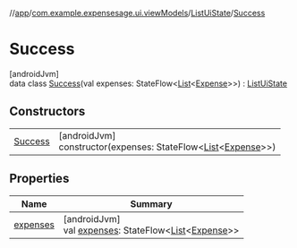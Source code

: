 //[app](../../../../index.md)/[com.example.expensesage.ui.viewModels](../../index.md)/[ListUiState](../index.md)/[Success](index.md)

# Success

[androidJvm]\
data class [Success](index.md)(val expenses: StateFlow&lt;[List](https://kotlinlang.org/api/latest/jvm/stdlib/kotlin.collections/-list/index.html)&lt;[Expense](../../../com.example.expensesage.data.expenses/-expense/index.md)&gt;&gt;) : [ListUiState](../index.md)

## Constructors

| | |
|---|---|
| [Success](-success.md) | [androidJvm]<br>constructor(expenses: StateFlow&lt;[List](https://kotlinlang.org/api/latest/jvm/stdlib/kotlin.collections/-list/index.html)&lt;[Expense](../../../com.example.expensesage.data.expenses/-expense/index.md)&gt;&gt;) |

## Properties

| Name | Summary |
|---|---|
| [expenses](expenses.md) | [androidJvm]<br>val [expenses](expenses.md): StateFlow&lt;[List](https://kotlinlang.org/api/latest/jvm/stdlib/kotlin.collections/-list/index.html)&lt;[Expense](../../../com.example.expensesage.data.expenses/-expense/index.md)&gt;&gt; |
